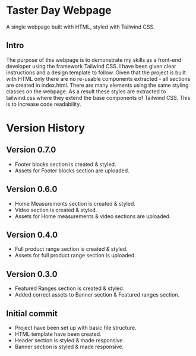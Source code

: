 # Taster Day Webpage

A single webpage built with HTML, styled with Tailwind CSS.

## Intro

The purpose of this webpage is to demonstrate my skills as a front-end developer using the framework Tailwind CSS.
I have been given clear instructions and a design template to follow.
Given that the project is built with HTML only there are no re-usable components extracted - all sections are created in index.html. There are many elements using the same styling classes on the webpage. As a result these styles are extracted to tailwind.css where they extend the base components of Tailwind CSS. This is to increase code readability.

# Version History

## Version 0.7.0

- Footer blocks section is created & styled.
- Assets for Footer blocks section are uploaded.

## Version 0.6.0

- Home Measurements section is created & styled.
- Video section is created & styled.
- Assets for Home measurements & video sections are uploaded.

## Version 0.4.0

- Full product range section is created & styled.
- Assets for full product range section is uploaded.

## Version 0.3.0

- Featured Ranges section is created & styled.
- Added correct assets to Banner section & Featured ranges section.

## Initial commit

- Project have been set up with basic file structure.
- HTML template have been created.
- Header section is styled & made responsive.
- Banner section is styled & made responsive.
